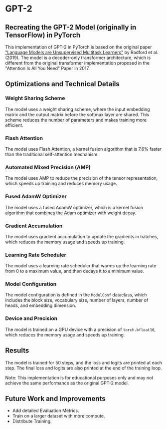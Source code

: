 # GPT-2
## Recreating the GPT-2 Model (originally in TensorFlow) in PyTorch
This implementation of GPT-2 in PyTorch is based on the original paper ["Language Models are Unsupervised Multitask Learners"](https://d4mucfpksywv.cloudfront.net/better-language-models/language_models_are_unsupervised_multitask_learners.pdf) by Radford et al. (2019). The model is a decoder-only transformer architecture, which is different from the original transformer implementation proposed in the "Attention Is All You Need" Paper in 2017.

## Optimizations and Technical Details

### Weight Sharing Scheme
The model uses a weight sharing scheme, where the input embedding matrix and the output matrix before the softmax layer are shared. This scheme reduces the number of parameters and makes training more efficient.

### Flash Attention
The model uses Flash Attention, a kernel fusion algorithm that is 7.6% faster than the traditional self-attention mechanism.

### Automated Mixed Precision (AMP)
The model uses AMP to reduce the precision of the tensor representation, which speeds up training and reduces memory usage.

### Fused AdamW Optimizer
The model uses a fused AdamW optimizer, which is a kernel fusion algorithm that combines the Adam optimizer with weight decay.

### Gradient Accumulation
The model uses gradient accumulation to update the gradients in batches, which reduces the memory usage and speeds up training.

### Learning Rate Scheduler
The model uses a learning rate scheduler that warms up the learning rate from 0 to a maximum value, and then decays it to a minimum value.

### Model Configuration
The model configuration is defined in the `ModelConf` dataclass, which includes the block size, vocabulary size, number of layers, number of heads, and embedding dimension.

### Device and Precision
The model is trained on a GPU device with a precision of `torch.bfloat16`, which reduces the memory usage and speeds up training.

## Results
The model is trained for 50 steps, and the loss and logits are printed at each step. The final loss and logits are also printed at the end of the training loop.

Note: This implementation is for educational purposes only and may not achieve the same performance as the original GPT-2 model.

## Future Work and Improvements
- Add detailed Evaluation Metrics.
- Train on a larger dataset with more compute.
- Distribute Training.
